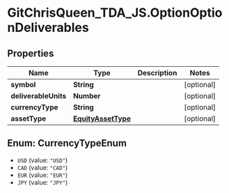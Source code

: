 # GitChrisQueen_TDA_JS.OptionOptionDeliverables

## Properties
Name | Type | Description | Notes
------------ | ------------- | ------------- | -------------
**symbol** | **String** |  | [optional] 
**deliverableUnits** | **Number** |  | [optional] 
**currencyType** | **String** |  | [optional] 
**assetType** | [**EquityAssetType**](EquityAssetType.md) |  | [optional] 

<a name="CurrencyTypeEnum"></a>
## Enum: CurrencyTypeEnum

* `USD` (value: `"USD"`)
* `CAD` (value: `"CAD"`)
* `EUR` (value: `"EUR"`)
* `JPY` (value: `"JPY"`)

